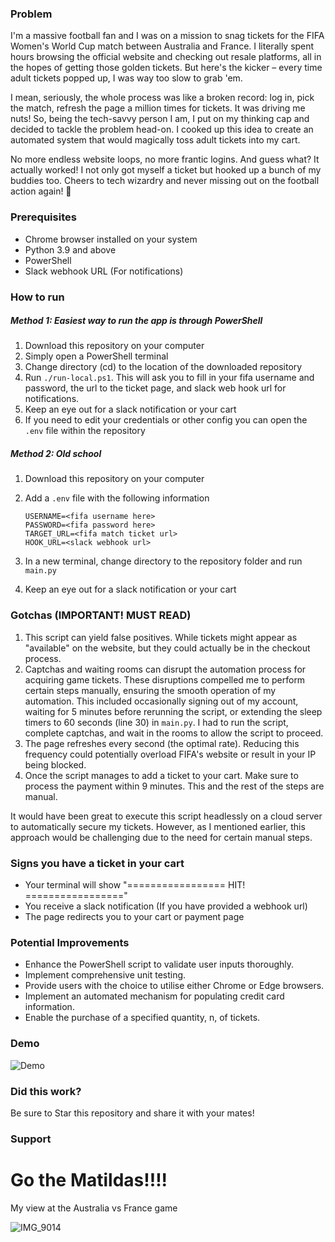 ### Problem

I'm a massive football fan and I was on a mission to snag tickets for the FIFA Women's World Cup match between Australia and France. I literally spent hours browsing the official website and checking out resale platforms, all in the hopes of getting those golden tickets. But here's the kicker – every time adult tickets popped up, I was way too slow to grab 'em.

I mean, seriously, the whole process was like a broken record: log in, pick the match, refresh the page a million times for tickets. It was driving me nuts! So, being the tech-savvy person I am, I put on my thinking cap and decided to tackle the problem head-on. I cooked up this idea to create an automated system that would magically toss adult tickets into my cart.

No more endless website loops, no more frantic logins. And guess what? It actually worked! I not only got myself a ticket but hooked up a bunch of my buddies too. Cheers to tech wizardry and never missing out on the football action again! 🎉

### Prerequisites

- Chrome browser installed on your system
- Python 3.9 and above
- PowerShell
- Slack webhook URL (For notifications)

### How to run

##### Method 1: Easiest way to run the app is through PowerShell

1. Download this repository on your computer
2. Simply open a PowerShell terminal
3. Change directory (cd) to the location of the downloaded repository
4. Run `./run-local.ps1`. This will ask you to fill in your fifa username and password, the url to the ticket page, and slack web hook url for notifications. 
5. Keep an eye out for a slack notification or your cart
6. If you need to edit your credentials or other config you can open the `.env` file within the repository

##### Method 2: Old school

1. Download this repository on your computer

2. Add a `.env` file with the following information 
   ```
   USERNAME=<fifa username here>
   PASSWORD=<fifa password here>
   TARGET_URL=<fifa match ticket url>
   HOOK_URL=<slack webhook url>
   ```

3. In a new terminal, change directory to the repository folder and run `main.py`

4. Keep an eye out for a slack notification or your cart

### Gotchas (IMPORTANT! MUST READ)

1. This script can yield false positives. While tickets might appear as "available" on the website, but they could actually be in the checkout process.
2. Captchas and waiting rooms can disrupt the automation process for acquiring game tickets. These disruptions compelled me to perform certain steps manually, ensuring the smooth operation of my automation. This included occasionally signing out of my account, waiting for 5 minutes before rerunning the script, or extending the sleep timers to 60 seconds (line 30) in `main.py`. I had to run the script, complete captchas, and wait in the rooms to allow the script to proceed.
3. The page refreshes every second (the optimal rate). Reducing this frequency could potentially overload FIFA's website or result in your IP being blocked.
4. Once the script manages to add a ticket to your cart. Make sure to process the payment within 9 minutes. This and the rest of the steps are manual. 

It would have been great to execute this script headlessly on a cloud server to automatically secure my tickets. However, as I mentioned earlier, this approach would be challenging due to the need for certain manual steps.

### Signs you have a ticket in your cart

- Your terminal will show "=================  HIT! ================="
- You receive a slack notification (If you have provided a webhook url)
- The page redirects you to your cart or payment page

### Potential Improvements

- Enhance the PowerShell script to validate user inputs thoroughly.
- Implement comprehensive unit testing.
- Provide users with the choice to utilise either Chrome or Edge browsers.
- Implement an automated mechanism for populating credit card information.
- Enable the purchase of a specified quantity, n, of tickets.

### Demo

![Demo](https://github.com/jsantias/fifa-wwc-2023-ticket-fetcher/images/demo.gif)

### Did this work?

Be sure to Star this repository and share it with your mates!

### Support

[Buy me a coffee!]: https://bmc.link/jbsantias

# Go the Matildas!!!!

My view at the Australia vs France game

![IMG_9014](https://github.com/jsantias/fifa-wwc-2023-ticket-fetcher/images/IMG_9014.jpg)